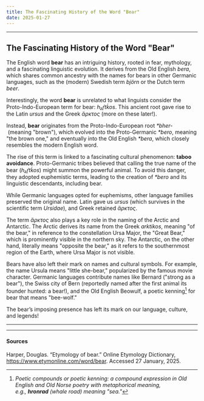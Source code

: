 ```yaml
---
title: The Fascinating History of the Word "Bear"
date: 2025-01-27
---
```

---  
## The Fascinating History of the Word "Bear"

The English word **bear** has an intriguing history, rooted in fear, mythology, and a fascinating linguistic evolution. It derives from the Old English *bera*, which shares common ancestry with the names for bears in other Germanic languages, such as the (modern) Swedish term *björn* or the Dutch term *beer*.

Interestingly, the word **bear** is unrelated to what linguists consider the Proto-Indo-European term for bear: _h₂ŕ̥tḱos_. This ancient root gave rise to the Latin _ursus_ and the Greek _ἄρκτος_ (more on these later!).  

Instead, **bear** originates from the Proto-Indo-European root _*bher-_ (meaning "brown"), which evolved into the Proto-Germanic _*bero_, meaning "the brown one," and eventually into the Old English _*bera_, which closely resembles the modern English word.

The rise of this term is linked to a fascinating cultural phenomenon: **taboo avoidance**.
Proto-Germanic tribes believed that calling the true name of the bear (*h₂ŕ̥tḱos*) might summon the powerful animal. To avoid this danger, they adopted euphemistic terms, leading to the creation of _*bero_ and its linguistic descendants, including bear.

While Germanic languages opted for euphemisms, other language families preserved the original name. Latin gave us _ursus_ (which survives in the scientific term _Ursidae_), and Greek retained _ἄρκτος_.

The term _ἄρκτος_ also plays a key role in the naming of the Arctic and Antarctic. The Arctic derives its name from the Greek *arktikos*, meaning "of the bear," in reference to the constellation Ursa Major, the "Great Bear," which is prominently visible in the northern sky.
The Antarctic, on the other hand, literally means "opposite the bear," as it refers to the southernmost region of the Earth, where Ursa Major is not visible.

Bears have also left their mark on names and cultural symbols. For example, the name Ursula means "little she-bear," popularized by the famous movie character.
Germanic languages contribute names like Bernard ("strong as a bear"), the Swiss city of Bern (reportedly named after the first animal its founder hunted: a bear!), and the Old English Beowulf, a poetic kenning[^1] for bear that means "bee-wolf."

The bear’s imposing presence has left its mark on our language, culture, and legends!

---

[^1]: _Poetic compounds or poetic kenning: a compound expression in Old English and Old Norse poetry with metaphorical meaning, e.g., **hronrad** (whale road) meaning "sea."_


---
#### Sources

Harper, Douglas. “Etymology of bear.” Online Etymology Dictionary, https://www.etymonline.com/word/bear. Accessed 27 January, 2025. 



